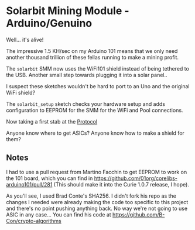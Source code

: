 # Solarbit Mining Module - Arduino/Genuino

Well... it's alive!

The impressive 1.5 KH/sec on my Arduino 101 means that we only need another thousand trillion of these fellas running to make a mining profit.

The `solarbit` SMM now uses the WiFi101 shield instead of being tethered to the USB. Another small step towards plugging it into a solar panel..

I suspect these sketches wouldn't be hard to port to an Uno and the original WiFi shield?

The `solarbit_setup` sketch checks your hardware setup and adds configuration to EEPROM for the SMM for the WiFi and Pool connections.

Now taking a first stab at the [Protocol](./protocol.md)

Anyone know where to get ASICs? Anyone know how to make a shield for them?

## Notes

I had to use a pull request from Martino Facchin to get EEPROM to work on the 101 board, which you can find in https://github.com/01org/corelibs-arduino101/pull/281 (This should make it into the Curie 1.0.7 release, I hope).

As you'll see, I used Brad Conte's SHA256. I didn't fork his repo as the changes I needed were already making the code too specific to this project and there's no point pushing anything back. No way we're not going to use ASIC in any case... You can find his code at https://github.com/B-Con/crypto-algorithms
